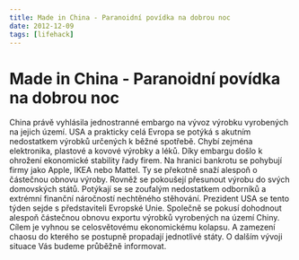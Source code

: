 ```yaml
---
title: Made in China - Paranoidní povídka na dobrou noc
date: 2012-12-09
tags: [lifehack]
---
```



# Made in China - Paranoidní povídka na dobrou noc

China právě vyhlásila jednostranné embargo na vývoz výrobku vyrobených na jejich
území. USA a prakticky celá Evropa se potýká s akutním nedostatkem výrobků
určených k běžné spotřebě. Chybí zejména elektronika, plastové a kovové výrobky
a léků. Díky embargu došlo k ohrožení ekonomické stability řady firem.
Na hranici bankrotu se pohybují firmy jako Apple, IKEA nebo Mattel. Ty se
překotně snaží alespoň o částečnou obnovu výroby. Rovněž se pokoušejí
přesunout výrobu do svých domovských států. Potýkají se se zoufalým nedostatkem
odborníků a extrémní finanční náročností nechtěného stěhování. Prezident USA se
tento týden sejde s představiteli Evropské Unie. Společně se pokusí dohodnout
alespoň částečnou obnovu exportu výrobků vyrobených na území Chiny. Cílem je
vyhnou se celosvětovému ekonomickému kolapsu. A zamezení chaosu do kterého se
postupně propadají jednotlivé státy. O dalším vývoji situace Vás budeme
průběžně informovat.
